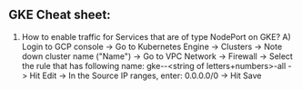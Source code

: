 GKE Cheat sheet:
----------------

1) How to enable traffic for Services that are of type NodePort on GKE?
A) Login to GCP console
   -> Go to Kubernetes Engine -> Clusters -> Note down cluster name ("Name")
   -> Go to VPC Network -> Firewall -> Select the rule that has following name:
      gke-<cluster name>-<string of letters+numbers>-all
   -> Hit Edit
   -> In the Source IP ranges, enter: 0.0.0.0/0
   -> Hit Save

